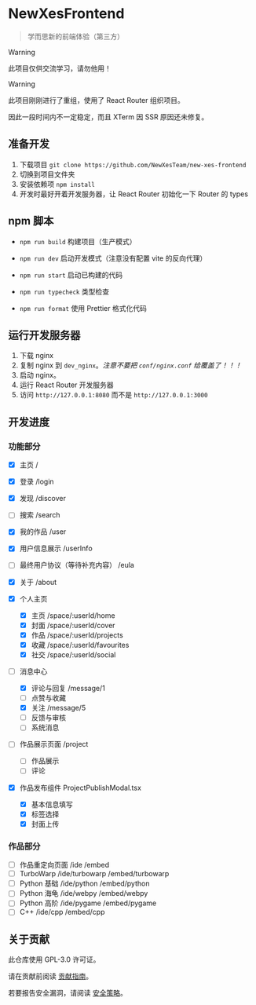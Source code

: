# NewXesFrontend

> 学而思新的前端体验（第三方）

> [!WARNING]
> 此项目仅供交流学习，请勿他用！

> [!WARNING]
> 此项目刚刚进行了重组，使用了 React Router 组织项目。
>
> 因此一段时间内不一定稳定，而且 XTerm 因 SSR 原因还未修复。

## 准备开发

1. 下载项目 `git clone https://github.com/NewXesTeam/new-xes-frontend`
2. 切换到项目文件夹
3. 安装依赖项 `npm install`
4. 开发时最好开着开发服务器，让 React Router 初始化一下 Router 的 types

## npm 脚本

- `npm run build` 构建项目（生产模式）
- `npm run dev` 启动开发模式（注意没有配置 vite 的反向代理）
- `npm run start` 启动已构建的代码

- `npm run typecheck` 类型检查
- `npm run format` 使用 Prettier 格式化代码

## 运行开发服务器

1. 下载 nginx
2. 复制 nginx 到 `dev_nginx`。_注意不要把 `conf/nginx.conf` 给覆盖了！！！_
3. 启动 nginx。
4. 运行 React Router 开发服务器
5. 访问 `http://127.0.0.1:8080` 而不是 `http://127.0.0.1:3000`

## 开发进度

### 功能部分

- [x] 主页 /
- [x] 登录 /login
- [x] 发现 /discover
- [ ] 搜索 /search
- [x] 我的作品 /user
- [x] 用户信息展示 /userInfo
- [ ] 最终用户协议（等待补充内容） /eula
- [x] 关于 /about

- [x] 个人主页
    - [x] 主页 /space/:userId/home
    - [x] 封面 /space/:userId/cover
    - [x] 作品 /space/:userId/projects
    - [x] 收藏 /space/:userId/favourites
    - [x] 社交 /space/:userId/social

- [ ] 消息中心
    - [x] 评论与回复 /message/1
    - [ ] 点赞与收藏
    - [x] 关注 /message/5
    - [ ] 反馈与审核
    - [ ] 系统消息

- [ ] 作品展示页面 /project
    - [ ] 作品展示
    - [ ] 评论

- [x] 作品发布组件 ProjectPublishModal.tsx
    - [x] 基本信息填写
    - [x] 标签选择
    - [x] 封面上传

### 作品部分

- [ ] 作品重定向页面 /ide /embed
- [ ] TurboWarp /ide/turbowarp /embed/turbowarp
- [ ] Python 基础 /ide/python /embed/python
- [ ] Python 海龟 /ide/webpy /embed/webpy
- [ ] Python 高阶 /ide/pygame /embed/pygame
- [ ] C++ /ide/cpp /embed/cpp

## 关于贡献

此仓库使用 GPL-3.0 许可证。

请在贡献前阅读 [贡献指南](CONTRIBUTING.md)。

若要报告安全漏洞，请阅读 [安全策略](SECURITY.md)。

